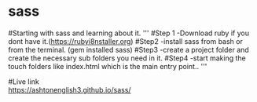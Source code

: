 # sass

#Starting with sass and learning about it.
'''
#Step 1
-Download ruby if you dont have it.(https://rubyi8nstaller.org)
#Step2
-install sass from bash or from the terminal. (gem installed sass)
#Step3
-create a project folder and create the necessary sub folders you need in it.
#Step4
-start making the touch folders like index.html which is the main entry point..
'''

#Live link  
https://ashtonenglish3.github.io/sass/

